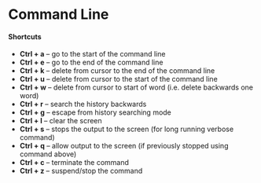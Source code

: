 # Command Line

#### Shortcuts

- **Ctrl + a** – go to the start of the command line
- **Ctrl + e** – go to the end of the command line
- **Ctrl + k** – delete from cursor to the end of the command line
- **Ctrl + u** – delete from cursor to the start of the command line
- **Ctrl + w** – delete from cursor to start of word (i.e. delete backwards one word)
- **Ctrl + r** – search the history backwards
- **Ctrl + g** – escape from history searching mode
- **Ctrl + l** – clear the screen
- **Ctrl + s** – stops the output to the screen (for long running verbose command)
- **Ctrl + q** – allow output to the screen (if previously stopped using command above)
- **Ctrl + c** – terminate the command
- **Ctrl + z** – suspend/stop the command

